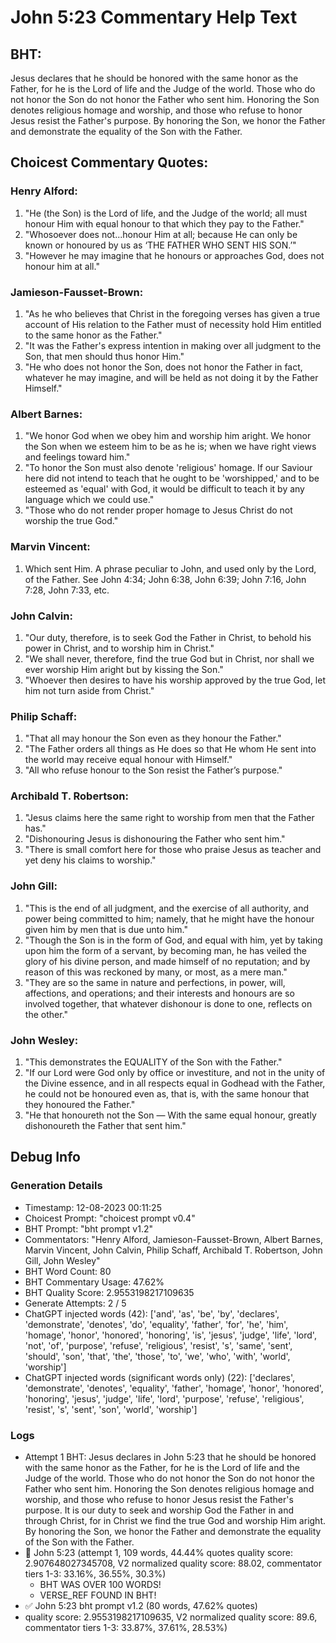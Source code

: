 # John 5:23 Commentary Help Text

## BHT:
Jesus declares that he should be honored with the same honor as the Father, for he is the Lord of life and the Judge of the world. Those who do not honor the Son do not honor the Father who sent him. Honoring the Son denotes religious homage and worship, and those who refuse to honor Jesus resist the Father's purpose. By honoring the Son, we honor the Father and demonstrate the equality of the Son with the Father.

## Choicest Commentary Quotes:
### Henry Alford:
1. "He (the Son) is the Lord of life, and the Judge of the world; all must honour Him with equal honour to that which they pay to the Father."
2. "Whosoever does not...honour Him at all; because He can only be known or honoured by us as ‘THE FATHER WHO SENT HIS SON.’"
3. "However he may imagine that he honours or approaches God, does not honour him at all."

### Jamieson-Fausset-Brown:
1. "As he who believes that Christ in the foregoing verses has given a true account of His relation to the Father must of necessity hold Him entitled to the same honor as the Father."
2. "It was the Father's express intention in making over all judgment to the Son, that men should thus honor Him."
3. "He who does not honor the Son, does not honor the Father in fact, whatever he may imagine, and will be held as not doing it by the Father Himself."

### Albert Barnes:
1. "We honor God when we obey him and worship him aright. We honor the Son when we esteem him to be as he is; when we have right views and feelings toward him."
2. "To honor the Son must also denote 'religious' homage. If our Saviour here did not intend to teach that he ought to be 'worshipped,' and to be esteemed as 'equal' with God, it would be difficult to teach it by any language which we could use."
3. "Those who do not render proper homage to Jesus Christ do not worship the true God."

### Marvin Vincent:
1. Which sent Him. A phrase peculiar to John, and used only by the Lord, of the Father. See John 4:34; John 6:38, John 6:39; John 7:16, John 7:28, John 7:33, etc.


### John Calvin:
1. "Our duty, therefore, is to seek God the Father in Christ, to behold his power in Christ, and to worship him in Christ."
2. "We shall never, therefore, find the true God but in Christ, nor shall we ever worship Him aright but by kissing the Son."
3. "Whoever then desires to have his worship approved by the true God, let him not turn aside from Christ."

### Philip Schaff:
1. "That all may honour the Son even as they honour the Father." 
2. "The Father orders all things as He does so that He whom He sent into the world may receive equal honour with Himself." 
3. "All who refuse honour to the Son resist the Father’s purpose."

### Archibald T. Robertson:
1. "Jesus claims here the same right to worship from men that the Father has."
2. "Dishonouring Jesus is dishonouring the Father who sent him."
3. "There is small comfort here for those who praise Jesus as teacher and yet deny his claims to worship."

### John Gill:
1. "This is the end of all judgment, and the exercise of all authority, and power being committed to him; namely, that he might have the honour given him by men that is due unto him."
2. "Though the Son is in the form of God, and equal with him, yet by taking upon him the form of a servant, by becoming man, he has veiled the glory of his divine person, and made himself of no reputation; and by reason of this was reckoned by many, or most, as a mere man."
3. "They are so the same in nature and perfections, in power, will, affections, and operations; and their interests and honours are so involved together, that whatever dishonour is done to one, reflects on the other."

### John Wesley:
1. "This demonstrates the EQUALITY of the Son with the Father."
2. "If our Lord were God only by office or investiture, and not in the unity of the Divine essence, and in all respects equal in Godhead with the Father, he could not be honoured even as, that is, with the same honour that they honoured the Father."
3. "He that honoureth not the Son — With the same equal honour, greatly dishonoureth the Father that sent him."


## Debug Info
### Generation Details
- Timestamp: 12-08-2023 00:11:25
- Choicest Prompt: "choicest prompt v0.4"
- BHT Prompt: "bht prompt v1.2"
- Commentators: "Henry Alford, Jamieson-Fausset-Brown, Albert Barnes, Marvin Vincent, John Calvin, Philip Schaff, Archibald T. Robertson, John Gill, John Wesley"
- BHT Word Count: 80
- BHT Commentary Usage: 47.62%
- BHT Quality Score: 2.9553198217109635
- Generate Attempts: 2 / 5
- ChatGPT injected words (42):
	['and', 'as', 'be', 'by', 'declares', 'demonstrate', 'denotes', 'do', 'equality', 'father', 'for', 'he', 'him', 'homage', 'honor', 'honored', 'honoring', 'is', 'jesus', 'judge', 'life', 'lord', 'not', 'of', 'purpose', 'refuse', 'religious', 'resist', 's', 'same', 'sent', 'should', 'son', 'that', 'the', 'those', 'to', 'we', 'who', 'with', 'world', 'worship']
- ChatGPT injected words (significant words only) (22):
	['declares', 'demonstrate', 'denotes', 'equality', 'father', 'homage', 'honor', 'honored', 'honoring', 'jesus', 'judge', 'life', 'lord', 'purpose', 'refuse', 'religious', 'resist', 's', 'sent', 'son', 'world', 'worship']

### Logs
- Attempt 1 BHT: Jesus declares in John 5:23 that he should be honored with the same honor as the Father, for he is the Lord of life and the Judge of the world. Those who do not honor the Son do not honor the Father who sent him. Honoring the Son denotes religious homage and worship, and those who refuse to honor Jesus resist the Father's purpose. It is our duty to seek and worship God the Father in and through Christ, for in Christ we find the true God and worship Him aright. By honoring the Son, we honor the Father and demonstrate the equality of the Son with the Father.
- 🔄 John 5:23 (attempt 1, 109 words, 44.44% quotes quality score: 2.907648027345708, V2 normalized quality score: 88.02, commentator tiers 1-3: 33.16%, 36.55%, 30.3%) 
	- BHT WAS OVER 100 WORDS! 
	- VERSE_REF FOUND IN BHT!
- ✅ John 5:23 bht prompt v1.2 (80 words, 47.62% quotes)
- quality score: 2.9553198217109635, V2 normalized quality score: 89.6, commentator tiers 1-3: 33.87%, 37.61%, 28.53%)